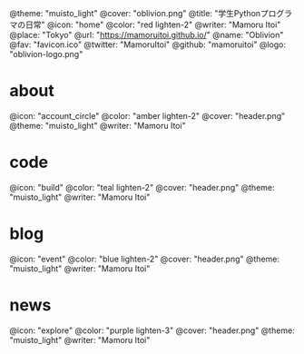@theme: "muisto_light"
@cover: "oblivion.png"
@title: "学生Pythonプログラマの日常"
@icon: "home"
@color: "red lighten-2"
@writer: "Mamoru Itoi"
@place: "Tokyo"
@url: "https://mamoruitoi.github.io/"
@name: "Oblivion"
@fav: "favicon.ico"
@twitter: "MamoruItoi"
@github: "mamoruitoi"
@logo: "oblivion-logo.png"

# about
@icon: "account_circle"
@color: "amber lighten-2"
@cover: "header.png"
@theme: "muisto_light"
@writer: "Mamoru Itoi"

# code
@icon: "build"
@color: "teal lighten-2"
@cover: "header.png"
@theme: "muisto_light"
@writer: "Mamoru Itoi"

# blog
@icon: "event"
@color: "blue lighten-2"
@cover: "header.png"
@theme: "muisto_light"
@writer: "Mamoru Itoi"

# news
@icon: "explore"
@color: "purple lighten-3"
@cover: "header.png"
@theme: "muisto_light"
@writer: "Mamoru Itoi"
